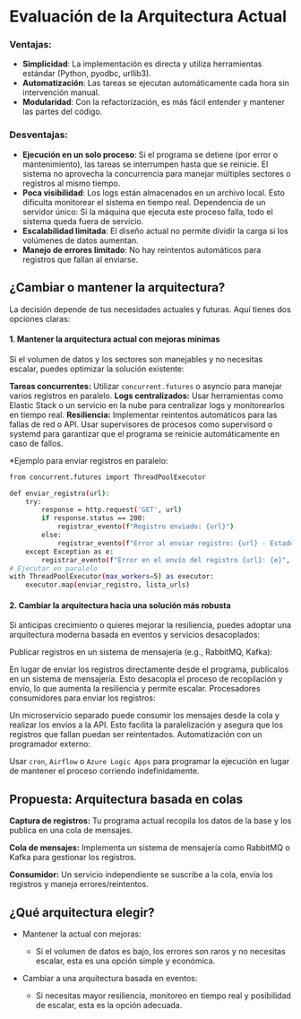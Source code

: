 # Evaluación de la Arquitectura Actual
### Ventajas:

- **Simplicidad**: La implementación es directa y utiliza herramientas estándar (Python, pyodbc, urllib3).
- **Automatización**: Las tareas se ejecutan automáticamente cada hora sin intervención manual.
- **Modularidad**: Con la refactorización, es más fácil entender y mantener las partes del código.

### Desventajas:

- **Ejecución en un solo proceso**:
Si el programa se detiene (por error o mantenimiento), las tareas se interrumpen hasta que se reinicie.
El sistema no aprovecha la concurrencia para manejar múltiples sectores o registros al mismo tiempo.
- **Poca visibilidad**:
Los logs están almacenados en un archivo local. Esto dificulta monitorear el sistema en tiempo real.
Dependencia de un servidor único:
Si la máquina que ejecuta este proceso falla, todo el sistema queda fuera de servicio.
- **Escalabilidad limitada**:
El diseño actual no permite dividir la carga si los volúmenes de datos aumentan.
- **Manejo de errores limitado**:
No hay reintentos automáticos para registros que fallan al enviarse.

## ¿Cambiar o mantener la arquitectura?
La decisión depende de tus necesidades actuales y futuras. Aquí tienes dos opciones claras:

#### 1. Mantener la arquitectura actual con mejoras mínimas
Si el volumen de datos y los sectores son manejables y no necesitas escalar, puedes optimizar la solución existente:

**Tareas concurrentes:** Utilizar `concurrent.futures` o asyncio para manejar varios registros en paralelo.
**Logs centralizados:** Usar herramientas como Elastic Stack o un servicio en la nube para centralizar logs y monitorearlos en tiempo real.
**Resiliencia:**
Implementar reintentos automáticos para las fallas de red o API.
Usar supervisores de procesos como supervisord o systemd para garantizar que el programa se reinicie automáticamente en caso de fallos.

*Ejemplo para enviar registros en paralelo:

```bash
from concurrent.futures import ThreadPoolExecutor

def enviar_registro(url):
    try:
        response = http.request('GET', url)
        if response.status == 200:
            registrar_evento(f"Registro enviado: {url}")
        else:
            registrar_evento(f"Error al enviar registro: {url} - Estado: {response.status}", nivel="error")
    except Exception as e:
        registrar_evento(f"Error en el envío del registro {url}: {e}", nivel="error")
# Ejecutar en paralelo
with ThreadPoolExecutor(max_workers=5) as executor:
    executor.map(enviar_registro, lista_urls)
```
#### 2. Cambiar la arquitectura hacia una solución más robusta
Si anticipas crecimiento o quieres mejorar la resiliencia, puedes adoptar una arquitectura moderna basada en eventos y servicios desacoplados:

Publicar registros en un sistema de mensajería (e.g., RabbitMQ, Kafka):

En lugar de enviar los registros directamente desde el programa, publícalos en un sistema de mensajería.
Esto desacopla el proceso de recopilación y envío, lo que aumenta la resiliencia y permite escalar.
Procesadores consumidores para enviar los registros:

Un microservicio separado puede consumir los mensajes desde la cola y realizar los envíos a la API.
Esto facilita la paralelización y asegura que los registros que fallan puedan ser reintentados.
Automatización con un programador externo:

Usar `cron`, `Airflow` o `Azure Logic Apps` para programar la ejecución en lugar de mantener el proceso corriendo indefinidamente.
## Propuesta: Arquitectura basada en colas

**Captura de registros:**
Tu programa actual recopila los datos de la base y los publica en una cola de mensajes.

**Cola de mensajes:**
Implementa un sistema de mensajería como RabbitMQ o Kafka para gestionar los registros.

**Consumidor:**
Un servicio independiente se suscribe a la cola, envía los registros y maneja errores/reintentos.

## ¿Qué arquitectura elegir?
- Mantener la actual con mejoras:

    - Si el volumen de datos es bajo, los errores son raros y no necesitas escalar, esta es una opción simple y económica.
- Cambiar a una arquitectura basada en eventos:

    - Si necesitas mayor resiliencia, monitoreo en tiempo real y posibilidad de escalar, esta es la opción adecuada.